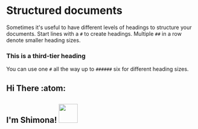 # Structured documents

Sometimes it's useful to have different levels of headings to structure your documents. Start lines with a `#` to create headings. Multiple `##` in a row denote smaller heading sizes.

### This is a third-tier heading

You can use one `#` all the way up to `######` six for different heading sizes.
## Hi There :atom:
## I'm Shimona! <img src="https://media.giphy.com/media/JRsQiAN79bPWUv43Ko/giphy.gif" width="50">
<img align='right'>
